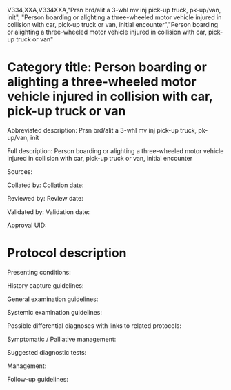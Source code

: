V334,XXA,V334XXA,"Prsn brd/alit a 3-whl mv inj pick-up truck, pk-up/van, init", "Person boarding or alighting a three-wheeled motor vehicle injured in collision with car, pick-up truck or van, initial encounter","Person boarding or alighting a three-wheeled motor vehicle injured in collision with car, pick-up truck or van"
# Category title: Person boarding or alighting a three-wheeled motor vehicle injured in collision with car, pick-up truck or van

Abbreviated description: Prsn brd/alit a 3-whl mv inj pick-up truck, pk-up/van, init

Full description: Person boarding or alighting a three-wheeled motor vehicle injured in collision with car, pick-up truck or van, initial encounter

Sources:

Collated by:
Collation date:

Reviewed by:
Review date:

Validated by:
Validation date:

Approval UID:

# Protocol description

Presenting conditions:

History capture guidelines:

General examination guidelines:

Systemic examination guidelines:

Possible differential diagnoses with links to related protocols:

Symptomatic / Palliative management:

Suggested diagnostic tests:

Management:

Follow-up guidelines:
